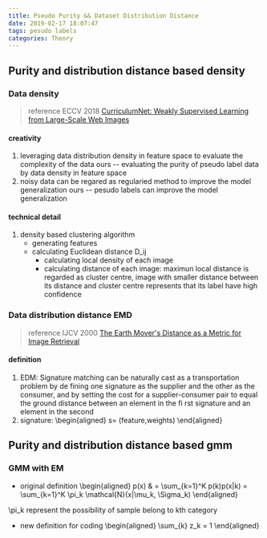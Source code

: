 ```yaml
---
title: Pseudo Purity && Dataset Distribution Distance
date: 2019-02-17 18:07:47
tags: pesudo labels
categories: Theory
---
```


## Purity and distribution distance based density 
### Data density

>reference  ECCV 2018 [ CurriculumNet: Weakly Supervised Learning from Large-Scale Web Images](http://openaccess.thecvf.com/content_ECCV_2018/papers/Sheng_Guo_CurriculumNet_Learning_from_ECCV_2018_paper.pdf)

#### creativity
1. leveraging data distribution density in feature space to evaluate the complexity of the data
    ours -- evaluating the purity of pseudo label data by data density in feature space
2. noisy data can be regared as regularied method to improve the model generalization
    ours -- pesudo labels can improve the model generalization 
    
#### technical detail
1. density based clustering algorithm
     * generating features
     * calculating Euclidean distance D_ij
       * calculating local density of each image
       * calculating distance of each image: maximun local distance is regarded as cluster centre, image with smaller distance between its distance and cluster centre represents that its label have high confidence 

### Data distribution distance EMD
> reference IJCV 2000 [The Earth Mover's Distance as a Metric for Image Retrieval](http://robotics.stanford.edu/~rubner/papers/rubnerIjcv00.pdf)

#### definition
1. EDM: Signature matching can be naturally cast as a transportation problem by de fining one signature as the supplier and the other as the consumer, and by setting the cost for a supplier-consumer pair to equal the ground distance between an element in the fi rst signature and an element in the second
2. signature: 
\begin{aligned}
s= (feature,weights)
\end{aligned}



## Purity and distribution distance based gmm

### GMM with EM
*  original definition
\begin{aligned}
p(x) & = \sum_{k=1}^K p(k)p(x|k) = \sum_{k=1}^K \pi_k \mathcal{N}(x|\mu_k, \Sigma_k)
\end{aligned}

\pi_k  represent the possibility of sample belong to kth category

* new definition for coding
\begin{aligned}
 \sum_{k} z_k = 1
\end{aligned}



